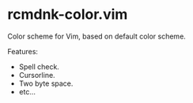 # rcmdnk-color.vim

Color scheme for Vim, based on default color scheme.

Features:

* Spell check.
* Cursorline.
* Two byte space.
* etc...

